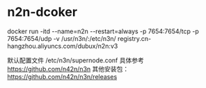 # n2n-dcoker
docker run -itd --name=n2n --restart=always -p 7654:7654/tcp -p 7654:7654/udp -v /usr/n3n/:/etc/n3n/ registry.cn-hangzhou.aliyuncs.com/dubux/n2n:v3



默认配置文件 /etc/n3n/supernode.conf 具体参考 https://github.com/n42n/n3n 其他安装包：https://github.com/n42n/n3n/releases